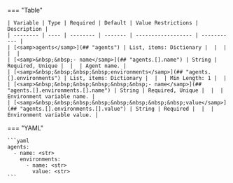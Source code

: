 <!--
  ~ Copyright (c) 2023 Arista Networks, Inc.
  ~ Use of this source code is governed by the Apache License 2.0
  ~ that can be found in the LICENSE file.
  -->
=== "Table"

    | Variable | Type | Required | Default | Value Restrictions | Description |
    | -------- | ---- | -------- | ------- | ------------------ | ----------- |
    | [<samp>agents</samp>](## "agents") | List, items: Dictionary |  |  |  |  |
    | [<samp>&nbsp;&nbsp;- name</samp>](## "agents.[].name") | String | Required, Unique |  |  | Agent name. |
    | [<samp>&nbsp;&nbsp;&nbsp;&nbsp;environments</samp>](## "agents.[].environments") | List, items: Dictionary |  |  | Min Length: 1 |  |
    | [<samp>&nbsp;&nbsp;&nbsp;&nbsp;&nbsp;&nbsp;- name</samp>](## "agents.[].environments.[].name") | String | Required, Unique |  |  | Environment variable name. |
    | [<samp>&nbsp;&nbsp;&nbsp;&nbsp;&nbsp;&nbsp;&nbsp;&nbsp;value</samp>](## "agents.[].environments.[].value") | String | Required |  |  | Environment variable value. |

=== "YAML"

    ```yaml
    agents:
      - name: <str>
        environments:
          - name: <str>
            value: <str>
    ```
